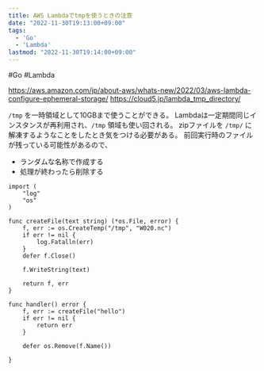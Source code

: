 ```yaml
---
title: AWS Lambdaでtmpを使うときの注意
date: "2022-11-30T19:13:00+09:00"
tags:
  - 'Go'
  - 'Lambda'
lastmod: "2022-11-30T19:14:00+09:00"
---
```


#Go #Lambda

<https://aws.amazon.com/jp/about-aws/whats-new/2022/03/aws-lambda-configure-ephemeral-storage/>
<https://cloud5.jp/lambda_tmp_directory/>

`/tmp` を一時領域として10GBまで使うことができる。
Lambdaは一定期間同じインスタンスが再利用され、`/tmp` 領域も使い回される。
zipファイルを `/tmp/` に解凍するようなことをしたとき気をつける必要がある。
前回実行時のファイルが残っている可能性があるので、

- ランダムな名称で作成する
- 処理が終わったら削除する


```
import (
	"log"
	"os"
)

func createFile(text string) (*os.File, error) {
	f, err := os.CreateTemp("/tmp", "W020.nc")
	if err != nil {
		log.Fatalln(err)
	}
	defer f.Close()

	f.WriteString(text)

	return f, err
}

func handler() error {
	f, err := createFile("hello")
	if err != nil {
		return err
	}

	defer os.Remove(f.Name())

}
```
